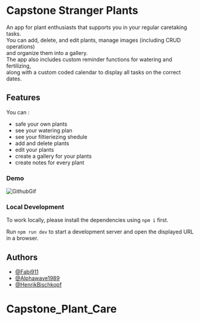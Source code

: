 # Capstone Stranger Plants

An app for plant enthusiasts that supports you in your regular caretaking tasks. 
<br>You can add, delete, and edit plants, manage images (including CRUD operations) 
<br>and organize them into a gallery. 
<br>The app also includes custom reminder functions for watering and fertilizing, 
<br>along with a custom coded calendar to display all tasks on the correct dates.

## Features

You can :

- safe your own plants
- see your watering plan
- see your filtieriezing shedule
- add and delete plants
- edit your plants
- create a gallery for your plants
- create notes for every plant

### Demo

![GithubGif](https://github.com/Fabi911/Capstone_Plant_Care/assets/147390260/8998d2ae-924c-4b1f-bcda-df5171ed677e)

### Local Development

To work locally, please install the dependencies using `npm i` first.

Run `npm run dev` to start a development server and open the displayed URL in a browser.

## Authors

- [@Fabi911](https://www.github.com/Fabi911)
- [@Alphawave1989](https://www.github.com/Alphawave1989)
- [@HenrikBischkopf](https://www.github.com/HenrikBischkopf)
# Capstone_Plant_Care
